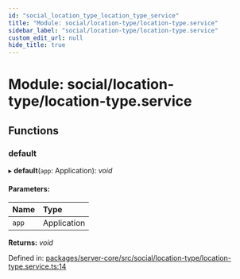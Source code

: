 ```yaml
---
id: "social_location_type_location_type_service"
title: "Module: social/location-type/location-type.service"
sidebar_label: "social/location-type/location-type.service"
custom_edit_url: null
hide_title: true
---
```


# Module: social/location-type/location-type.service

## Functions

### default

▸ **default**(`app`: Application): *void*

#### Parameters:

| Name | Type |
| :------ | :------ |
| `app` | Application |

**Returns:** *void*

Defined in: [packages/server-core/src/social/location-type/location-type.service.ts:14](https://github.com/xr3ngine/xr3ngine/blob/7e8e151f1/packages/server-core/src/social/location-type/location-type.service.ts#L14)
